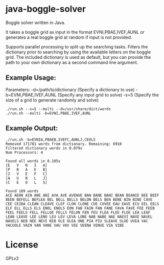 java-boggle-solver
==================

Boggle solver written in Java.

It takes a boggle grid as input in the format EVNI,PBAE,IVEF,AUNL or generates a real boggle grid at random if input is not provided.

Supports parallel processing to split up the searching tasks. Filters the dictionary prior to searching by using the available letters on the boggle grid. The included dictionary is used as default, but you can provide the path to your own dictionary as a second command line argument. 

Example Usage:
--------------
Parameters:
-d=/path/to/dictionary (Specify a dictionary to use)
-b=EVNI,PBAE,IVEF,AUNL (Specify any input grid to solve)
-s=5 (Specify the size of a grid to generate randomly and solve)

    ./run.sh --s=5 --multi --d=/usr/share/dict/words
    ./run.sh --multi -b=EVNI,PBAE,IVEF,AUNL
    
Example Output:
---------------
    ./run.sh -b=EVNIA,PBAEB,IVEFC,AUNLJ,CEOLS
    Removed 171781 words from dictionary. Remaining: 6910
    Filtered dictionary words in 0.079s
    Num Processors: 4

    Found all words in 0.105s
    [E   V   N   I   A]
    [P   B   A   E   B]
    [I   V   E   F   C]
    [A   U   N   L   J]
    [C   E   O   L   S]

    Found 109 words
    ACE AEON AIN ANE ANI AVA AVE AVENUE BAN BANE BANI BEAN BEANIE BEE BEEF BEEN BEFELL BEFLEA BEL BELL BELLS BELON BELS BEN BENE BIN BINE CAVE CEE CEIBA CLEAN CLEAVE CLEF CLON CLONE CUE CUVEE EAU EAVE ECU EEL EELS ELF ELL ELLS ELS ENOL ENOLS EON FAB FAIN FAN FANE FAVA FAVE FEE FEEB FEEL FEELS FELL FELLOE FELLS FELON FEN FEU FLEA FLEE FLOE LEA LEAF LEAN LEAVE LEE LENO LEU LEV LEVA LONE NAB NABE NAE NAEVI NAVE NAVEL NAVELS NEB NEE NEVI NIB OLE OLEA ONE PIA PIU SLEAVE SLOE UVEA VAC VACUOLE VAIN VAN VANE VAU VAV VEE VEENA VENUE VIA VIBE 


License
==================
GPLv2
